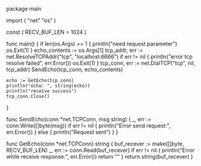 package main

import (
	"net"
	"os"
)

const (
	RECV_BUF_LEN = 1024
)

func main() {
	if len(os.Args) == 1 {
		println("need request parameter")
		os.Exit(1)
	}
	echo_contents := os.Args[1]
	tcp_addr, err := net.ResolveTCPAddr("tcp", "localhost:6666")
	if err != nil {
		println("error tcp resolve failed", err.Error())
		os.Exit(1)
	}
	tcp_conn, err := net.DialTCP("tcp", nil, tcp_addr)
	SendEcho(tcp_conn, echo_contents)

	echo := GetEcho(tcp_conn)
	println("echo: ", string(echo))
	println("receive success")
	tcp_conn.Close()
}

func SendEcho(conn *net.TCPConn, msg string) {
	_, err := conn.Write([]byte(msg))
	if err != nil {
		println("Error send request:", err.Error())
	} else {
		println("Request sent")
	}
}

func GetEcho(conn *net.TCPConn) string {
	buf_recever := make([]byte, RECV_BUF_LEN)
	_, err := conn.Read(buf_recever)
	if err != nil {
		println("Error while receive response:", err.Error())
		return ""
	}
	return string(buf_recever)
}
  
